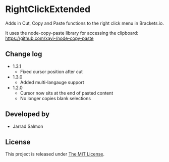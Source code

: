 RightClickExtended
==================

Adds in Cut, Copy and Paste functions to the right click menu in Brackets.io.

It uses the node-copy-paste library for accessing the clipboard: https://github.com/xavi-/node-copy-paste

## Change log
* 1.3.1
  * Fixed cursor position after cut
* 1.3.0
  * Added multi-langauge support
* 1.2.0
  * Cursor now sits at the end of pasted content
  * No longer copies blank selections


## Developed by
* Jarrad Salmon

## License
This project is released under [The MIT License](http://www.opensource.org/licenses/mit-license.php).
